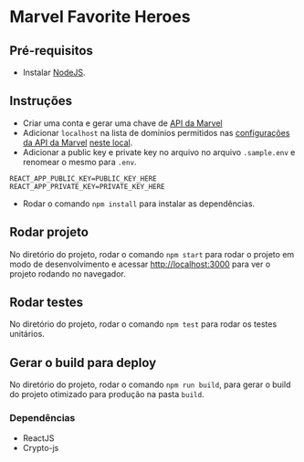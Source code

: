 # Marvel Favorite Heroes

## Pré-requisitos
- Instalar [NodeJS](https://nodejs.org/en/).


## Instruções
- Criar uma conta e gerar uma chave de [API da Marvel](https://developer.marvel.com/docs#)
- Adicionar `localhost` na lista de domínios permitidos nas [configurações da API da Marvel](https://developer.marvel.com/account) [neste local](http://prntscr.com/n56e2j).
- Adicionar a public key e private key no arquivo no arquivo `.sample.env` e renomear o mesmo para `.env`.

```
REACT_APP_PUBLIC_KEY=PUBLIC_KEY_HERE
REACT_APP_PRIVATE_KEY=PRIVATE_KEY_HERE
```

- Rodar o comando `npm install` para instalar as dependências.


## Rodar projeto

No diretório do projeto, rodar o comando `npm start` para rodar o projeto em modo de desenvolvimento e acessar [http://localhost:3000](http://localhost:3000) para ver o projeto rodando no navegador.


## Rodar testes

No diretório do projeto, rodar o comando `npm test` para rodar os testes unitários.


## Gerar o build para deploy

No diretório do projeto, rodar o comando `npm run build`, para gerar o build do projeto otimizado para produção na pasta `build`.


### Dependências

- ReactJS
- Crypto-js
